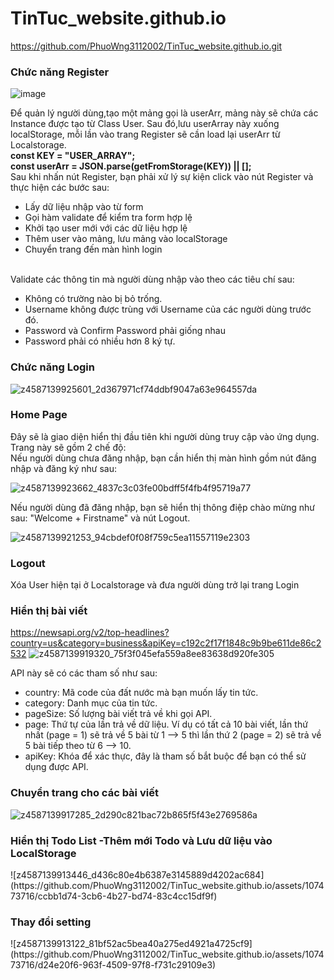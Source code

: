 # TinTuc_website.github.io
https://github.com/PhuoWng3112002/TinTuc_website.github.io.git
<h3>Chức năng Register</h3>

![image](https://github.com/PhuoWng3112002/TinTuc_website.github.io/assets/107473716/085e61d9-23b1-4cc4-9ea9-fb94e03ecb34)

Để quản lý người dùng,tạo một mảng gọi là userArr, mảng này sẽ chứa các Instance được tạo từ Class User. Sau đó,lưu userArray này xuống localStorage, mỗi lần vào trang Register sẽ cần load lại userArr từ Localstorage.<br>
<b>const KEY = "USER_ARRAY";<br>
const userArr = JSON.parse(getFromStorage(KEY)) || [];</b>
<br>
Sau khi nhấn nút Register, bạn phải xử lý sự kiện click vào nút Register và thực hiện các bước sau: 
<ul>
  <li>Lấy dữ liệu nhập vào từ form</li>
  <li>Gọi hàm validate để kiểm tra form hợp lệ</li>
  <li>Khởi tạo user mới với các dữ liệu hợp lệ </li>
  <li>Thêm user vào mảng, lưu mảng vào localStorage</li>
  <li>Chuyển trang đến màn hình login</li>
</ul><br>
Validate các thông tin mà người dùng nhập vào theo các tiêu chí sau:
<ul>
  <li>Không có trường nào bị bỏ trống.</li>
  <li>Username không được trùng với Username của các người dùng trước đó.</li>
  <li>Password và Confirm Password phải giống nhau</li>
  <li>Password phải có nhiều hơn 8 ký tự.</li>
</ul>

<h3>Chức năng Login</h3>

![z4587139925601_2d367971cf74ddbf9047a63e964557da](https://github.com/PhuoWng3112002/TinTuc_website.github.io/assets/107473716/3782d085-7201-4261-8a01-15fbea982e4d)

<h3>Home Page</h3>
Đây sẽ là giao diện hiển thị đầu tiên khi người dùng truy cập vào ứng dụng. Trang này sẽ gồm 2 chế độ:
<br>
Nếu người dùng chưa đăng nhập, bạn cần hiển thị màn hình gồm nút đăng nhập và đăng ký như sau:

![z4587139923662_4837c3c03fe00bdff5f4fb4f95719a77](https://github.com/PhuoWng3112002/TinTuc_website.github.io/assets/107473716/f60913e6-b131-4b9c-b9b9-ca916c01363f)

Nếu người dùng đã đăng nhập, bạn sẽ hiển thị thông điệp chào mừng như sau: "Welcome + Firstname" và nút Logout.

![z4587139921253_94cbdef0f08f759c5ea11557119e2303](https://github.com/PhuoWng3112002/TinTuc_website.github.io/assets/107473716/787b5247-53d1-4ed2-a144-6099b0adf826)

<h3>Logout</h3>
Xóa User hiện tại ở Localstorage và đưa người dùng trở lại trang Login
<h3>Hiển thị bài viết</h3>

https://newsapi.org/v2/top-headlines?country=us&category=business&apiKey=c192c2f17f1848c9b9be611de86c2532
![z4587139919320_75f3f045efa559a8ee83638d920fe305](https://github.com/PhuoWng3112002/TinTuc_website.github.io/assets/107473716/6cd572bd-bfc3-4a43-9174-c49ff24e6ff3)

API này sẽ có các tham số như sau:
<ul>
  <li>country: Mã code của đất nước mà bạn muốn lấy tin tức.</li>
  <li>category: Danh mục của tin tức.</li>
  <li>pageSize: Số lượng bài viết trả về khi gọi API.</li>
  <li>page: Thứ tự của lần trả về dữ liệu. Ví dụ có tất cả 10 bài viết, lần thứ nhất (page = 1) sẽ trả về 5 bài từ 1 --> 5 thì lần thứ 2 (page = 2) sẽ trả về 5 bài tiếp theo từ 6 --> 10.</li>
  <li>apiKey: Khóa để xác thực, đây là tham số bắt buộc để bạn có thể sử dụng được API.</li>
</ul>

<h3>Chuyển trang cho các bài viết</h3>

![z4587139917285_2d290c821bac72b865f5f43e2769586a](https://github.com/PhuoWng3112002/TinTuc_website.github.io/assets/107473716/ee225f60-63e4-4265-b786-aeaef3c9e1c6)
 
<h3>Hiển thị Todo List -Thêm mới Todo và Lưu dữ liệu vào LocalStorage </h3>
![z4587139913446_d436c80e4b6387e3145889d4202ac684](https://github.com/PhuoWng3112002/TinTuc_website.github.io/assets/107473716/ccbb1d74-3cb6-4b27-bd74-83c4cc15df9f)


<h3>Thay đổi setting</h3>
  ![z4587139913122_81bf52ac5bea40a275ed4921a4725cf9](https://github.com/PhuoWng3112002/TinTuc_website.github.io/assets/107473716/d24e20f6-963f-4509-97f8-f731c29109e3)
